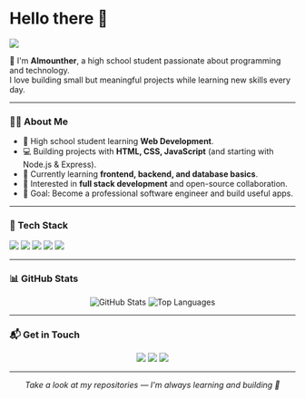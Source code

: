 # Hello there 👋

![](https://github.com/almonther-altumi/almonther-altumi/blob/main/header.png)

🌟 I'm **Almounther**, a high school student passionate about programming and technology.  
I love building small but meaningful projects while learning new skills every day.  

---

### 👨‍💻 About Me
* 🏫 High school student learning **Web Development**.  
* 💻 Building projects with **HTML, CSS, JavaScript** (and starting with Node.js & Express).  
* 🌱 Currently learning **frontend, backend, and database basics**.  
* 🚀 Interested in **full stack development** and open-source collaboration.  
* 🎯 Goal: Become a professional software engineer and build useful apps.

---

### 🔧 Tech Stack
<p align="left">
  <img src="https://img.shields.io/badge/Code-HTML-orange?style=flat-square&logo=html5" />
  <img src="https://img.shields.io/badge/Code-CSS-blue?style=flat-square&logo=css3" />
  <img src="https://img.shields.io/badge/Code-JavaScript-yellow?style=flat-square&logo=javascript" />
  <img src="https://img.shields.io/badge/Backend-Node.js-green?style=flat-square&logo=node.js" />
  <img src="https://img.shields.io/badge/Backend-Express-black?style=flat-square&logo=express" />
</p>

---

### 📊 GitHub Stats
<p align="center">
  <img src="https://github-readme-stats.vercel.app/api?username=almonther-altumi&show_icons=true&theme=radical" alt="GitHub Stats" />
  <img src="https://github-readme-stats.vercel.app/api/top-langs/?username=almonther-altumi&layout=compact&theme=radical" alt="Top Languages" />
</p>

---

### 📬 Get in Touch
<p align="center">
  <a href="https://github.com/almonther-altumi"><img src="https://img.icons8.com/material-outlined/30/000000/github.png"/></a>
  <a href="https://www.linkedin.com/"><img src="https://img.icons8.com/material-outlined/30/000000/linkedin.png"/></a>
  <a href="mailto:your-email@example.com"><img src="https://img.icons8.com/material-outlined/30/000000/email.png"/></a>
</p>

---

<p align="center">
  <i>Take a look at my repositories — I'm always learning and building 🚀</i>
</p>
